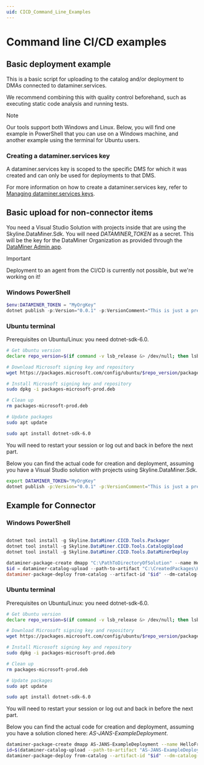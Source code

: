 ```yaml
---
uid: CICD_Command_Line_Examples
---
```


# Command line CI/CD examples

## Basic deployment example

This is a basic script for uploading to the catalog and/or deployment to DMAs connected to dataminer.services.

We recommend combining this with quality control beforehand, such as executing static code analysis and running tests.

> [!NOTE]
> Our tools support both Windows and Linux. Below, you will find one example in PowerShell that you can use on a Windows machine, and another example using the terminal for Ubuntu users.

### Creating a dataminer.services key

A dataminer.services key is scoped to the specific DMS for which it was created and can only be used for deployments to that DMS.

For more information on how to create a dataminer.services key, refer to [Managing dataminer.services keys](xref:Managing_DCP_keys).

## Basic upload for non-connector items

You need a Visual Studio Solution with projects inside that are using the Skyline.DataMiner.Sdk.
You will need *DATAMINER_TOKEN* as a secret. This will be the key for the DataMiner Organization as provided through the [DataMiner Admin app](xref:CloudAdminApp).

>[!IMPORTANT]
> Deployment to an agent from the CI/CD is currently not possible, but we're working on it!

### Windows PowerShell

```powershell
$env:DATAMINER_TOKEN = "MyOrgKey"
dotnet publish -p:Version="0.0.1" -p:VersionComment="This is just a pre-release version." -p:CatalogPublishKeyName="$DATAMINER_TOKEN"
```

### Ubuntu terminal

Prerequisites on Ubuntu/Linux: you need dotnet-sdk-6.0.

```bash
# Get Ubuntu version
declare repo_version=$(if command -v lsb_release &> /dev/null; then lsb_release -r -s; else grep -oP '(?<=^VERSION_ID=).+' /etc/os-release | tr -d '"'; fi)

# Download Microsoft signing key and repository
wget https://packages.microsoft.com/config/ubuntu/$repo_version/packages-microsoft-prod.deb -O packages-microsoft-prod.deb

# Install Microsoft signing key and repository
sudo dpkg -i packages-microsoft-prod.deb

# Clean up
rm packages-microsoft-prod.deb

# Update packages
sudo apt update

sudo apt install dotnet-sdk-6.0
```

You will need to restart your session or log out and back in before the next part.

Below you can find the actual code for creation and deployment, assuming you have a Visual Studio solution with projects using Skyline.DataMiner.Sdk.

```bash
export DATAMINER_TOKEN="MyOrgKey"
dotnet publish -p:Version="0.0.1" -p:VersionComment="This is just a pre-release version." -p:CatalogPublishKeyName="$DATAMINER_TOKEN"
```

## Example for Connector

### Windows PowerShell

```powershell

dotnet tool install -g Skyline.DataMiner.CICD.Tools.Packager
dotnet tool install -g Skyline.DataMiner.CICD.Tools.CatalogUpload
dotnet tool install -g Skyline.DataMiner.CICD.Tools.DataMinerDeploy

dataminer-package-create dmapp "C:\PathToDirectoryOfSolution" --name HelloFromPowershell --output "C:\CreatedPackages" --type automation
$id = dataminer-catalog-upload --path-to-artifact "C:\CreatedPackages\HelloFromPowershell.dmapp" --dm-catalog-token 1234567
dataminer-package-deploy from-catalog --artifact-id "$id" --dm-catalog-token 1234567

```

### Ubuntu terminal

Prerequisites on Ubuntu/Linux: you need dotnet-sdk-6.0.

```bash
# Get Ubuntu version
declare repo_version=$(if command -v lsb_release &> /dev/null; then lsb_release -r -s; else grep -oP '(?<=^VERSION_ID=).+' /etc/os-release | tr -d '"'; fi)

# Download Microsoft signing key and repository
wget https://packages.microsoft.com/config/ubuntu/$repo_version/packages-microsoft-prod.deb -O packages-microsoft-prod.deb

# Install Microsoft signing key and repository
sudo dpkg -i packages-microsoft-prod.deb

# Clean up
rm packages-microsoft-prod.deb

# Update packages
sudo apt update

sudo apt install dotnet-sdk-6.0
```

You will need to restart your session or log out and back in before the next part.

Below you can find the actual code for creation and deployment, assuming you have a solution cloned here: *AS-JANS-ExampleDeployment*.

```bash
dataminer-package-create dmapp AS-JANS-ExampleDeployment --name HelloFromUbuntu --output AS-JANS-ExampleDeployment --type automation
id=$(dataminer-catalog-upload --path-to-artifact "AS-JANS-ExampleDeployment/HelloFromUbuntu.dmapp" --dm-catalog-token 12345)
dataminer-package-deploy from-catalog --artifact-id "$id" --dm-catalog-token 12345
```
